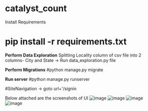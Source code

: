 # catalyst_count

Install Requirements 
# pip install -r requirements.txt

**Perform Data Exploration**
Splitting Locality column of csv file into 2 columns- City and State
-> Run data_exploration.py file

**Perform Migrations**
#python manage.py migrate

**Run server**
#python manage.py runserver


#SiteNavigation
-> goto url+'/signin

Below attached are the screenshots of UI
![image](https://user-images.githubusercontent.com/42914194/153883522-f97e52ae-d059-4db6-8f0f-0cae0af6a4f1.png)
![image](https://user-images.githubusercontent.com/42914194/153883636-e74af2cc-b307-401e-b0df-8bd16d78c508.png)
![image](https://user-images.githubusercontent.com/42914194/153883679-2898fcc3-7b0e-4290-8bf8-2b44b76bd5c1.png)
![image](https://user-images.githubusercontent.com/42914194/153883807-0778fac5-fdf0-4665-a982-95debee29064.png)
